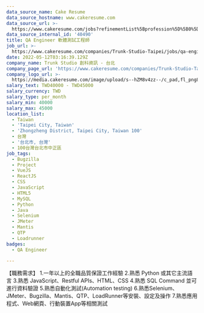 ```yaml
---
data_source_name: Cake Resume
data_source_hostname: www.cakeresume.com
data_source_url: >-
  https://www.cakeresume.com/jobs?refinementList%5Bprofession%5D%5B0%5D=engineering_qa-engineer&refinementList%5Bsalary_type%5D=per_month&refinementList%5Bsalary_currency%5D=TWD&range%5Bsalary_range%5D%5Bmax%5D=600000
data_source_internal_id: '40490'
title: QA Engineer 軟體測試工程師
job_url: >-
  https://www.cakeresume.com/companies/Trunk-Studio-Taipei/jobs/qa-engineer-software-testing-engineer
date: 2022-05-12T03:16:39.129Z
company_name: Trunk Studio 創科資訊 - 台北
company_page_url: 'https://www.cakeresume.com/companies/Trunk-Studio-Taipei'
company_logo_url: >-
  https://media.cakeresume.com/image/upload/s--hZM8v4zz--/c_pad,fl_png8,h_200,w_200/v1594206731/ukjeqarihchyd6yjmwi5.png
salary_text: TWD40000 - TWD45000
salary_currency: TWD
salary_type: per_month
salary_min: 40000
salary_max: 45000
location_list:
  - Taiwan
  - 'Taipei City, Taiwan'
  - 'Zhongzheng District, Taipei City, Taiwan 100'
  - 台灣
  - '台北市, 台灣'
  - 100台灣台北市中正區
job_tags:
  - Bugzilla
  - Project
  - VueJS
  - ReactJS
  - CSS
  - JavaScript
  - HTML5
  - MySQL
  - Python
  - Java
  - Selenium
  - JMeter
  - Mantis
  - QTP
  - Loadrunner
badges:
  - QA Engineer

---
```


【職務需求】 1.一年以上的全職品質保證工作經驗 2.熟悉 Python 或其它主流語言 3.熟悉 JavaScript、Restful APIs、HTML、CSS 4.熟悉 SQL Command 並可進行資料驗證 5.熟悉自動化測試(Automation testing) 6.熟悉Selenium、JMeter、Bugzilla、Mantis、QTP、LoadRunner等安裝、設定及操作 7.熟悉應用程式、Web網頁、行動裝置App等相關測試